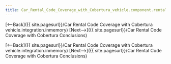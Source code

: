 ```yaml
---
title: Car_Rental_Code_Coverage_with_Cobertura_vehicle.component.rentalagreement
---
```

[<--Back]({{ site.pagesurl}}/Car Rental Code Coverage with Cobertura vehicle.integration.inmemory)  [Next-->]({{ site.pagesurl}}/Car Rental Code Coverage with Cobertura Conclusions)



[<--Back]({{ site.pagesurl}}/Car Rental Code Coverage with Cobertura vehicle.integration.inmemory)  [Next-->]({{ site.pagesurl}}/Car Rental Code Coverage with Cobertura Conclusions)